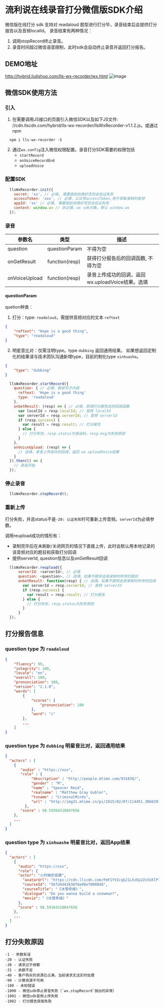 # 流利说在线录音打分微信版SDK介绍
微信版在线打分 sdk 支持对 readaloud 题型进行打分毕，录音结束后会提供打分报告以及音频localId。
录音结束有两种情况：
1. 调用stopRecord终止录音。
2. 录音时间超过微信语音限制，此时sdk会自动终止录音并返回打分报告。

## DEMO地址
http://hybrid.liulishuo.com/lls-wx-recorder/wx.html
![image](http://wx4.sinaimg.cn/mw690/6875a344ly1fez79mwcmzj207s07st8h.jpg)

## 微信SDK使用方法
### 引入
1. 在需要调用JS接口的页面引入微信SDK以及如下JS文件:  //cdn.llscdn.com/hybrid/lls-wx-recorder/llsWxRecorder-v1.1.2.js。或通过npm
```
  npm i lls-wx-recorder -S
```
2. 通过`wx.config`注入微信权限配置。录音打分SDK需要的权限包括
    - `startRecord`
    - `onVoiceRecordEnd`
    - `uploadVoice`

### 配置SDK
```javascript
  llsWxRecorder.init({
    secret: 'xx', // 必填, 需要提前协商好否则会验证失败
    accessToken: 'xxx', // 必填，公众号accessToken,用于获取录制的音频
    appId: 'xx' // 必填, 需要提前协商好否则会验证失败
    context: window.wx // 非必填，wx sdk对象。默认 window.wx
  });
```

### 录音

| 参数名       | 类型    |  描述  |
|-------------|--------|--------|
|question|questionParam|不得为空|
|onGetResult|function(resp)|获得打分报告后的回调函数, 不得为空|
|onVoiceUpload|function(resp)|录音上传成功的回调，返回 wx.uploadVoice结果。选填|

#### questionParam
quetion种类：
1. 打分：type: `readaloud`，需提供音频对应的文本 `reftext`
```json
{
    "reftext": "Hope is a good thing",
    "type": "readaloud"
}
```
2. 明星音比对：仅需注明type。type `dubbing` 返回通用结果。
如果想返回定制化的结果请与技术团队沟通新增type，目前的制化type `xinhuashe`。
```json
{
    "type": "dubbing"
}
```

```javascript
  llsWxRecorder.startRecord({
    question: { // 必填，朗读句子内容
      reftext: 'Hope is a good thing'
      type: 'readaloud'
    },
    onGetResult: (resp) => { // 必填，获得打分报告后的回调函数
      var localId = resp.localId; // 音频 localId
      var serverId = resp.serverId; // 音频 serverId
      if (resp.success) {
        var result = resp.result; // 打分报告
      } else {
        // 打分失败，resp.status为错误码，resp.msg为失败原因
      }
    },
    onVoiceUpload: (resp) => {
      // 选填，录音上传成功的回调，返回 wx.uploadVoice结果
    }
  }).then(() => {
    // 录音开始
  });
```

### 停止录音
```javascript
  llsWxRecorder.stopRecord();
```

### 重新上传
打分失败，并且status不是`-20: 认证失败`时可重新上传音频。`serverId`为必填参数。

调用reupload成功的情形有：
- 录制完毕后在未刷新/关闭网页的情况下直接上传，此时会默认用本地记录的该音频对应的题目和获取打分回调
- 提供serverId, question信息以及onGetResult回调

```javascript
  llsWxRecorder.reupload({
      serverId: <serverId>, // 必填
      question: <question>, // 选填。如果不提供会用录制时所传的题目
      onGetResult: function(resp) { // 选填。如果不提供会用录制时所传的回调
        var serverId = resp.serverId; // 音频 serverId
        if (resp.success) {
          var result = resp.result; // 打分报告
        } else {
          // 打分失败，resp.status为失败原因
        }
      }
  });
```

## 打分报告信息
### question type 为 `readaloud`
```json
{
    "fluency": 99,
    "integrity": 100,
    "locale": "en",
    "overall": 100,
    "pronunciation": 100,
    "version": "2.1.0",
    "words": [
        {
            "scores": {
                "pronunciation": 100
            },
            "word": "i"
        },
        ...
    ]
}
```

### question type 为 `dubbing` 明星音比对，返回通用结果
```json
{
  "actors" : [
    {
       "audio" : "https://xxx",
       "role" : {
            "description" : "http://people.mtime.com/931838/",
            "gender" : "M",
            "name" : "Spencer Reid",
            "realname" : "Matthew Gray Gubler",
            "tvname" : "CriminalMinds",
            "url" : "http://img31.mtime.cn/pi/2015/02/07/114451.38663930_1000X1000.jpg"
         },
       "score" : 98.59364318847656
    },
    ...
  ]
}
```

### question type 为 `xinhuashe` 明星音比对，返回App结果
```json
{
  "actors" : [
    {
      "audio": "https://xxx",
      "role": {
      "actor": "小时候的安娜",
        "avatarUrl": "https://cdn.llscdn.com/FmF1YVIcqG21LXzEp2ZvSUXlP1c3",
        "courseId": "56fd4d42636f6e08e70000dd",
        "courseTitle": "《冰雪奇缘》",
        "dialogue": "Do you wanna build a snowman?",
        "movie": "《冰雪奇缘》"
      },
      "score" : 98.59364318847656
    },
    ...
  ]
}
```

## 打分失败原因
```
-1 - 参数有误
-20 - 认证失败
-30 - 请求过于频繁
-31 - 余额不足
-40 - 客户购买的资源已占满，当前请求无法实时处理
-99 - 计算资源不可用
-100 - 未知错误
-1000 - 微信sdk停止录音失败（`wx.stopRecord`抛出的异常）
-1001 - 微信sdk音频上传失败
-1002 - 打分报告获取失败
```
